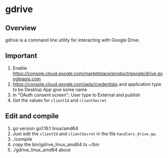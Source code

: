 gdrive
======


## Overview
gdrive is a command line utility for interacting with Google Drive.

## Important

1. Enable https://console.cloud.google.com/marketplace/product/google/drive.googleapis.com
2. https://console.cloud.google.com/apis/credentials and application type to be Desktop App give some name
3. In "OAuth consent screen"; User type to External and publish
4. Get the values for `clientId` and `clientSecret`


## Edit and compile

1. go version go1.19.1 linux/amd64
2. Just edit the `clientId` and `clientSecret` in the file `handlers_drive.go`.
3. ./compile
4. copy the bin/gdrive_linux_amd64 to ~/bin
5. ./gdrive_linux_amd64 about 
